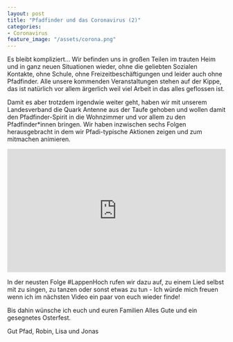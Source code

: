 ```yaml
---
layout: post
title: "Pfadfinder und das Coronavirus (2)"
categories:
- Coronavirus
feature_image: "/assets/corona.png"
---
```


Es bleibt kompliziert... Wir befinden uns in großen Teilen im trauten Heim und in ganz neuen Situationen wieder, ohne die geliebten Sozialen Kontakte, ohne Schule, ohne Freizeitbeschäftigungen und leider auch ohne Pfadfinder. Alle unsere kommenden Veranstaltungen stehen auf der Kippe, das ist natürlich vor allem ärgerlich weil viel Arbeit in das alles geflossen ist. 

Damit es aber trotzdem irgendwie weiter geht, haben wir mit unserem Landesverband die Quark Antenne aus der Taufe gehoben und wollen damit den Pfadfinder-Spirit in die Wohnzimmer und vor allem zu den Pfadfinder*innen bringen. Wir haben inzwischen sechs Folgen herausgebracht in dem wir Pfadi-typische Aktionen zeigen und zum mitmachen animieren.


<style>
    .embed-container { 
        position: relative; 
        padding-bottom: 56.25%; 
        height: 0; 
        overflow: hidden; 
        max-width: 100%; 
    } 
    .embed-container iframe, .embed-container object, .embed-container embed { 
        position: absolute; 
        top: 0; 
        left: 0; 
        width: 100%; 
        height: 100%; 
    }
</style>
    
<div class='embed-container'>
    <iframe src='https://www.youtube.com/embed/v7duslJRr38' frameborder='0' allowfullscreen></iframe>
</div>

In der neusten Folge #LappenHoch rufen wir dazu auf, zu einem Lied selbst mit zu singen, zu tanzen oder sonst etwas zu tun - Ich würde mich freuen wenn ich im nächsten Video ein paar von euch wieder finde!

Bis dahin wünsche ich euch und euren Familien Alles Gute und ein gesegnetes Osterfest.

Gut Pfad,
	Robin, Lisa und Jonas
